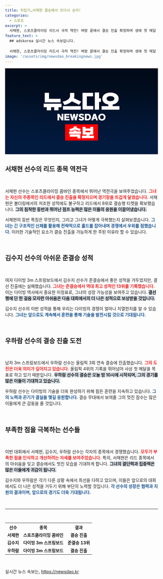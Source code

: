 ```yaml
---
title: 뒤집기…서채현 결승에서 또다시 승리!
categories:
  - 스포츠
excerpt: >
  서채현, 스포츠클라이밍 리드서 극적 역전! 벼랑 끝에서 결승 진출 확정하며 생애 첫 메달 도전! 김수지는 준결승 13위로 아쉽게 탈락, 우하람은 결승에서 메달에 도전합니다.
feature_text: >
  ## adskorea 실시간 뉴스 속보입니다.

  서채현, 스포츠클라이밍 리드서 극적 역전! 벼랑 끝에서 결승 진출 확정하며 생애 첫 메달 도전! 김수지는 준결승 13위로 아쉽게 탈락, 우하람은 결승에서 메달에 도전합니다.
image: '/assets/img/newsdao_breakingnews.jpg'
---
```


<p><img src="/assets/img/newsdao_breakingnews.jpg" alt="adskorea 속보" /></p>

<h2 data-ke-size="size26">서채현 선수의 리드 종목 역전극</h2>

<p data-ke-size="size16">&nbsp;</p>

<p>서채현 선수는 스포츠클라이밍 콤바인 종목에서 뛰어난 역전극을 보여주었습니다. <b><span style="color: #ee2323;">그녀는 자신의 주종목인 리드에서 결승 진출을 확정지으며 경기장을 뜨겁게 달궜습니다.</span></b> 서채현은 볼더링에서의 저조한 성적에도 불구하고 리드에서 8위로 결승행 티켓을 확보했습니다. <b><span style="background-color: #21538527;">그의 침착한 등반과 뛰어난 점프 능력은 많은 이들의 응원을 이끌어냈습니다.</span></b></p>

<p>서채현의 등반 특징은 무엇인지, 그리고 그녀가 어떻게 극복했는지 살펴보겠습니다. <b><span style="color: #1a5490;">그녀는 긴 구조적인 신체를 활용해 전략적으로 홀드를 잡아내며 경쟁에서 우위를 점했습니다.</span></b> 이러한 기술적인 요소가 결승 진출을 가능하게 한 주된 이유라 할 수 있습니다.</p>

<p data-ke-size="size16">&nbsp;</p>

<h2 data-ke-size="size26">김수지 선수의 아쉬운 준결승 성적</h2>

<p data-ke-size="size16">&nbsp;</p>

<p>여자 다이빙 3m 스프링보드에서 김수지 선수가 준결승에서 좋은 성적을 거두었지만, 결선 진출에는 실패했습니다. <b><span style="color: #ee2323;">그녀는 준결승에서 역대 최고 성적인 13위를 기록했습니다.</span></b> 이는 다이빙 역사에서 중요한 이정표로, 그녀의 성장 가능성을 보여주고 있습니다. <b><span style="background-color: #21538527;">결선행에 단 한 걸음 모자란 아쉬움은 다음 대회에서의 더 나은 성적으로 보상받을 것입니다.</span></b></p>

<p>김수지 선수의 이번 성적을 통해 우리는 다이빙의 경쟁이 얼마나 치열한지를 알 수 있습니다. <b><span style="color: #1a5490;">그녀는 앞으로도 계속해서 훈련을 통해 기술을 발전시킬 것으로 기대됩니다.</span></b></p>

<p data-ke-size="size16">&nbsp;</p>

<h2 data-ke-size="size26">우하람 선수의 결승 진출 도전</h2>

<p data-ke-size="size16">&nbsp;</p>

<p>남자 3m 스프링보드에서 우하람 선수는 올림픽 3회 연속 결승에 진출했습니다. <b><span style="color: #ee2323;">그의 도전은 더욱 의미가 깊어지고 있습니다.</span></b> 올림픽 4위의 기록을 뛰어넘어 사상 첫 메달을 목표로 하고 있기 때문입니다. <b><span style="background-color: #21538527;">우하람 선수의 결승은 오늘 밤 10시에 시작되며, 그의 경기를 많은 이들이 기대하고 있습니다.</span></b></p>

<p>우하람 선수는 다이빙의 기술을 더욱 완성하기 위해 힘든 훈련을 지속하고 있습니다. <b><span style="color: #1a5490;">그의 노력과 끈기가 결실을 맺길 응원합니다.</span></b> 결승 무대에서 보여줄 그의 멋진 잠수는 많은 이들에게 큰 감동을 줄 것입니다.</p>

<p data-ke-size="size16">&nbsp;</p>

<h2 data-ke-size="size26">부족한 점을 극복하는 선수들</h2>

<p data-ke-size="size16">&nbsp;</p>

<p>이번 대회에서 서채현, 김수지, 우하람 선수는 각자의 종목에서 경쟁했습니다. <b><span style="color: #ee2323;">모두가 부족한 점을 인식하고 개선하려는 자세를 보여주었습니다.</span></b> 특히, 서채현은 리드 종목에서의 아쉬움을 잊고 결승에서도 멋진 모습을 기대하게 합니다. <b><span style="background-color: #21538527;">그녀의 결단력과 집중력은 많은 이들에게 귀감이 됩니다.</span></b></p>

<p>김수지와 우하람은 각기 다른 상황 속에서 최선을 다하고 있으며, 이들은 앞으로의 대회에서도 더 나은 성적을 거두기 위해 부단히 노력할 것입니다. <b><span style="color: #1a5490;">각 선수의 성장은 협력과 지원의 결과이며, 앞으로의 경기도 더욱 기대됩니다.</span></b></p>

<p data-ke-size="size16">&nbsp;</p>

<hr>

<p data-ke-size="size16">&nbsp;</p>

<table style="width:100%; border-collapse:collapse;">
  <tr>
    <th style="text-align: center; height: 17px;"><b>선수</b></th>
    <th style="text-align: center; height: 17px;"><b>종목</b></th>
    <th style="text-align: center; height: 17px;"><b>결과</b></th>
  </tr>
  <tr>
    <td style="text-align: center; height: 17px;"><b>서채현</b></td>
    <td style="text-align: center; height: 17px;"><b>스포츠클라이밍 콤바인</b></td>
    <td style="text-align: center; height: 17px;"><b>결승 진출</b></td>
  </tr>
  <tr>
    <td style="text-align: center; height: 17px;"><b>김수지</b></td>
    <td style="text-align: center; height: 17px;"><b>다이빙 3m 스프링보드</b></td>
    <td style="text-align: center; height: 17px;"><b>준결승 13위</b></td>
  </tr>
  <tr>
    <td style="text-align: center; height: 17px;"><b>우하람</b></td>
    <td style="text-align: center; height: 17px;"><b>다이빙 3m 스프링보드</b></td>
    <td style="text-align: center; height: 17px;"><b>결승 진출</b></td>
  </tr>
</table>

<p data-ke-size="size16">&nbsp;</p>
실시간 뉴스 속보는, <a href="https://newsdao.kr" rel="dofollow">https://newsdao.kr</a>


